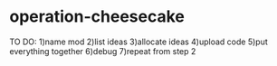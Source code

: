 operation-cheesecake
====================
TO DO:
1)name mod
2)list ideas
3)allocate ideas
4)upload code
5)put everything together
6)debug
7)repeat from step 2

